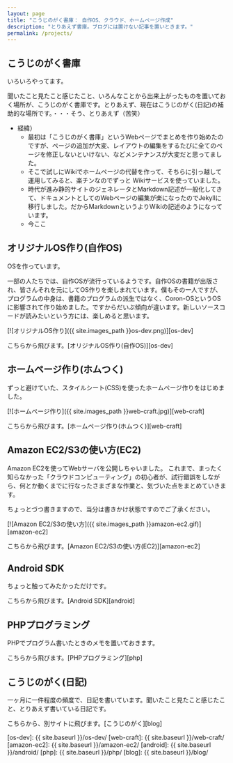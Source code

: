 ```yaml
---
layout: page
title: "こうじのがく書庫： 自作OS、クラウド、ホームページ作成"
description: "とりあえず書庫。ブログには置けない記事を置いときます。"
permalink: /projects/
---
```

## こうじのがく書庫
いろいろやってます。

聞いたこと見たこと感じたこと、いろんなことから出来上がったものを置いておく場所が、こうじのがく書庫です。とりあえず、現在はこうじのがく(日記)の補助的な場所です。・・・そう、とりあえず（苦笑） 

- 経緯）
  - 最初は「こうじのがく書庫」というWebページでまとめを作り始めたのですが、ページの追加が大変、レイアウトの編集をするたびに全てのページを修正しないといけない、などメンテナンスが大変だと思ってました。
  - そこで試しにWikiでホームページの代替を作って、そちらに引っ越して運用してみると、楽チンなのでずっと	Wikiサービスを使っていました。
  - 時代が進み静的サイトのジェネレータとMarkdown記述が一般化してきて、ドキュメントとしてのWebページの編集が楽になったのでJekyllに移行しました。だからMarkdownというよりWikiの記述のようになっています。
  - 今ここ

## オリジナルOS作り(自作OS)
OSを作っています。

一部の人たちでは、自作OSが流行っているようです。自作OSの書籍が出版され、皆さんそれを元にしてOS作りを楽しまれています。僕もその一人ですが、プログラムの中身は、書籍のプログラムの派生ではなく、Coron-OSというOSに影響されて作り始めました。ですからだいぶ傾向が違います。新しいソースコードが読みたいという方には、楽しめると思います。

[![オリジナルOS作り]({{ site.images_path }}os-dev.png)][os-dev]

こちらから飛びます。[オリジナルOS作り(自作OS)][os-dev]

## ホームページ作り(ホムつく)
ずっと避けていた、スタイルシート(CSS)を使ったホームページ作りをはじめました。

[![ホームページ作り]({{ site.images_path }}web-craft.jpg)][web-craft]

こちらから飛びます。[ホームページ作り(ホムつく)][web-craft]


## Amazon EC2/S3の使い方(EC2)
Amazon EC2を使ってWebサーバを公開しちゃいました。
これまで、まったく知らなかった「クラウドコンピューティング」の初心者が、試行錯誤をしながら、何とか動くまでに行なったさまざまな作業と、気づいた点をまとめていきます。

ちょっとづつ書きますので、当分は書きかけ状態ですのでご了承ください。

[![Amazon EC2/S3の使い方]({{ site.images_path }}amazon-ec2.gif)][amazon-ec2]

こちらから飛びます。[Amazon EC2/S3の使い方(EC2)][amazon-ec2]


## Android SDK
ちょっと触ってみたかっただけです。

こちらから飛びます。[Android SDK][android]

## PHPプログラミング
PHPでプログラム書いたときのメモを置いておきます。

こちらから飛びます。[PHPプログラミング][php]


## こうじのがく(日記)
一ヶ月に一件程度の頻度で、日記を書いています。聞いたこと見たこと感じたこと、とりあえず書いている日記です。

こちらから、別サイトに飛びます。[こうじのがく][blog]

[os-dev]:      {{ site.baseurl }}/os-dev/
[web-craft]:   {{ site.baseurl }}/web-craft/
[amazon-ec2]:  {{ site.baseurl }}/amazon-ec2/
[android]:     {{ site.baseurl }}/android/
[php]:         {{ site.baseurl }}/php/
[blog]:        {{ site.baseurl }}/blog/
